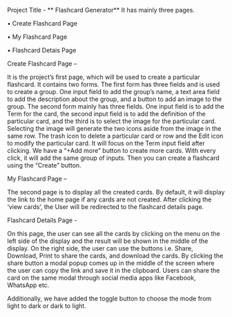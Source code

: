 Project Title - ** Flashcard Generator**
It has mainly three pages.

• Create Flashcard Page

• My Flashcard Page

• Flashcard Detais Page

Create Flashcard Page –

It is the project’s first page, which will be used to create a particular flashcard. It contains two forms. The first form has three fields and is used to create a group. One input field to add the group’s name, a text area field to add the description about the group, and a button to add an image to the group. The second form mainly has three fields. One input field is to add the Term for the card, the second input field is to add the definition of the particular card, and the third is to select the image for the particular card. Selecting the image will generate the two icons aside from the image in the same row. The trash icon to delete a particular card or row and the Edit icon to modify the particular card. It will focus on the Term input field after clicking.
We have a “+Add more” button to create more cards. With every click, it will add the same group of inputs. Then you can create a flashcard using the “Create” button.

My Flashcard Page –

The second page is to display all the created cards. By default, it will display the link to the home page if any cards are not created. After clicking the ‘view cards’, the User will be redirected to the flashcard details page.

Flashcard Details Page -

On this page, the user can see all the cards by clicking on the menu on the left side of the display and the result will be shown in the middle of the display. On the right side, the user can use the buttons i.e. Share, Download, Print to share the cards, and download the cards. By clicking the share button a modal popup comes up in the middle of the screen where the user can copy the link and save it in the clipboard. Users can share the card on the same modal through social media apps like Facebook, WhatsApp etc.

Additionally, we have added the toggle button to choose the mode from light to dark or dark to light.
